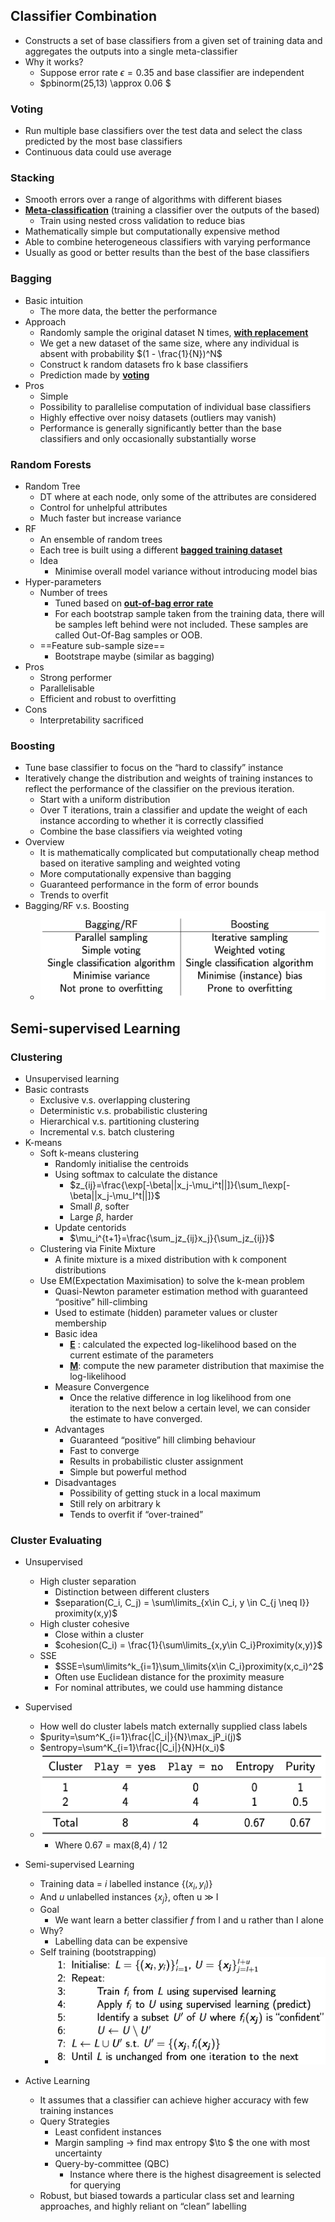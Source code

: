 ## Classifier Combination

- Constructs a set of base classifiers from a given set of training data and aggregates the outputs into a single meta-classifier
- Why it works?
  - Suppose error rate $\epsilon = 0.35$  and base classifier are independent
  - $pbinorm(25,13) \approx 0.06 $ 



### Voting

- Run multiple base classifiers over the test data and select the class predicted by the most base classifiers
- Continuous data could use average



### Stacking

- Smooth errors over a range of algorithms with different biases
- **<u>Meta-classification</u>** (training a classifier over the outputs of the based)
  - Train using nested cross validation to reduce bias
- Mathematically simple but computationally expensive method
- Able to combine heterogeneous classifiers with varying performance
- Usually as good or better results than the best of the base classifiers



### Bagging

- Basic intuition
  - The more data, the better the performance
- Approach
  - Randomly sample the original dataset N times, **<u>with replacement</u>**
  - We get a new dataset of the same size, where any individual is absent with probability $(1 - \frac{1}{N})^N$
  - Construct k random datasets fro k base classifiers
  - Prediction made by **<u>voting</u>**
- Pros
  - Simple
  - Possibility to parallelise computation of individual base classifiers
  - Highly effective over noisy datasets (outliers may vanish)
  - Performance is generally significantly better than the base classifiers and only occasionally substantially worse



### Random Forests

- Random Tree
  - DT where at each node, only some of the attributes are considered
  - Control for unhelpful attributes
  - Much faster but increase variance
- RF
  - An ensemble of random trees
  - Each tree is built using a different **<u>bagged training dataset</u>**
  - Idea
    - Minimise overall model variance without introducing model bias
- Hyper-parameters
  - Number of trees
    - Tuned based on **<u>out-of-bag error rate</u>**
    - For each bootstrap sample taken from the training data, there will be samples left behind were not included. These samples are called Out-Of-Bag samples or OOB.
  - ==Feature sub-sample size==
    - Bootstrape maybe (similar as bagging)
- Pros
  - Strong performer
  - Parallelisable
  - Efficient and robust to overfitting
- Cons
  - Interpretability sacrificed



### Boosting

- Tune base classifier to focus on the “hard to classify” instance
- Iteratively change the distribution and weights of training instances to reflect the performance of the classifier on the previous iteration.
  - Start with a uniform distribution
  - Over T iterations, train a classifier and update the weight of each instance according to whether it is correctly classified
  - Combine the base classifiers via weighted voting
- Overview
  - It is mathematically complicated but computationally cheap method based on iterative sampling and weighted voting
  - More computationally expensive than bagging
  - Guaranteed performance in the form of error bounds
  - Trends to overfit
- Bagging/RF v.s. Boosting
  - ![image-20190615154242603](assets/image-20190615154242603.png)





## Semi-supervised Learning



### Clustering

- Unsupervised learning
- Basic contrasts
  - Exclusive v.s. overlapping clustering
  - Deterministic v.s. probabilistic clustering
  - Hierarchical v.s. partitioning clustering
  - Incremental v.s. batch clustering
- K-means
  - Soft k-means clustering
    - Randomly initialise the centroids
    - Using softmax to calculate the distance
      - $z_{ij}=\frac{\exp[-\beta||x_j-\mu_i^t||]}{\sum_l\exp[-\beta||x_j-\mu_I^t||]}$
      - Small $\beta$, softer
      - Large $\beta$, harder
    - Update centorids
      - $\mu_i^{t+1}=\frac{\sum_jz_{ij}x_j}{\sum_jz_{ij}}$
  - Clustering via Finite Mixture
    - A finite mixture is a mixed distribution with k component distributions
  - Use EM(Expectation Maximisation) to solve the k-mean problem
    - Quasi-Newton parameter estimation method with guaranteed “positive” hill-climbing
    - Used to estimate (hidden) parameter values or cluster membership
    - Basic idea
      - **<u>E</u>** : calculated the expected log-likelihood based on the current estimate of the parameters
      - **<u>M</u>**: compute the new parameter distribution that maximise the log-likelihood
    - Measure Convergence
      - Once the relative difference in log likelihood from one iteration to the next below a certain level, we can consider the estimate to have converged.
    - Advantages
      - Guaranteed “positive” hill climbing behaviour
      - Fast to converge
      - Results in probabilistic cluster assignment
      - Simple but powerful method
    - Disadvantages
      - Possibility of getting stuck in a local maximum
      - Still rely on arbitrary k
      - Tends to overfit if “over-trained”



### Cluster Evaluating

- Unsupervised
  - High cluster separation
    - Distinction between different clusters
    - $separation(C_i, C_j) = \sum\limits_{x\in C_i, y \in C_{j \neq I}} proximity(x,y)$
  - High cluster cohesive
    - Close within a cluster
    - $cohesion(C_i) = \frac{1}{\sum\limits_{x,y\in C_i}Proximity(x,y)}$
  - SSE
    - $SSE=\sum\limits^k_{i=1}\sum_\limits{x\in C_i}proximity(x,c_i)^2$
    - Often use Euclidean distance for the proximity measure
    - For nominal attributes, we could use hamming distance
- Supervised
  - How well do cluster labels match externally supplied class labels
  - $purity=\sum^K_{i=1}\frac{|C_i|}{N}\max_jP_i(j)$
  - $entropy=\sum^K_{i=1}\frac{|C_i|}{N}H(x_i)$
  - ![image-20190615164524229](assets/image-20190615164524229.png)
    - Where 0.67 = max(8,4) / 12
- Semi-supervised Learning
  - Training data = $i$ labelled instance $\{(x_i, y_i)\}$
  - And $u$ unlabelled instances {$x_j$}, often u $\gg$ I
  - Goal
    - We want learn a better classifier $f$ from I and u rather than I alone
  - Why?
    - Labelling data can be expensive
  - Self training (bootstrapping)
    - ![image-20190615170105809](assets/image-20190615170105809.png)

- Active Learning
  - It assumes that a classifier can achieve higher accuracy with few training instances
  - Query Strategies
    - Least confident instances
    - Margin sampling $\to$ find max entropy $\to $ the one with most uncertainty
    - Query-by-committee (QBC)
      - Instance where there is the highest disagreement is selected for querying
  - Robust, but biased towards a particular class set and learning approaches, and highly reliant on “clean” labelling